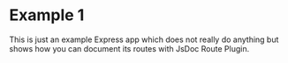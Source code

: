 # Example 1

This is just an example Express app which does not really do anything but shows how you can document its routes with JsDoc Route Plugin.